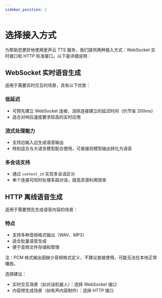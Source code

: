 ```yaml
---
sidebar_position: 2
---
```

# 选择接入方式

为帮助您更好地使用爱声云 TTS 服务，我们提供两种接入方式：WebSocket 实时接口和 HTTP 标准接口。以下是详细说明：

## WebSocket 实时语音生成

适用于需要实时交互的场景，具有以下优势：

### 低延迟

- 可预先建立 WebSocket 连接，消除连接建立的延迟时间（约节省 200ms）
- 适合对响应速度要求较高的实时应用

### 流式处理能力

- 支持边输入边生成语音输出
- 特别适合与大语言模型配合使用，可直接将模型输出转化为语音


### 多会话支持

- 通过 `context_id` 实现多会话区分
- 单个连接可同时处理多路对话，提高资源利用效率

## HTTP 离线语音生成

适用于需要预先生成语音内容的场景：

### 特点

- 支持多种音频格式输出（WAV、MP3）
- 适合批量语音生成
- 便于音频文件存储和管理

注：PCM 格式输出因缺少音频格式定义，不建议直接使用，可能无法在本地正常播放。

选择建议：

- 实时交互场景（如对话机器人）：选择 WebSocket 接口
- 内容预生成场景（如有声内容制作）：选择 HTTP 接口